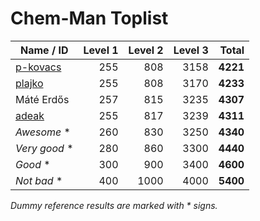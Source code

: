 # Chem-Man Toplist

| Name / ID                                     | Level 1 | Level 2 | Level 3 |    Total |
|-----------------------------------------------|--------:|--------:|--------:|---------:|
| [p-kovacs](https://github.com/p-kovacs)       |     255 |     808 |    3158 | **4221** |
| [plajko](https://github.com/plajko)           |     255 |     808 |    3170 | **4233** |
| Máté Erdős                                    |     257 |     815 |    3235 | **4307** |
| [adeak](https://github.com/adeak/)            |     255 |     817 |    3239 | **4311** |
| _Awesome_ *                                   |     260 |     830 |    3250 | **4340** |
| _Very good_ *                                 |     280 |     860 |    3300 | **4440** |
| _Good_ *                                      |     300 |     900 |    3400 | **4600** |
| _Not bad_ *                                   |     400 |    1000 |    4000 | **5400** |

_Dummy reference results are marked with * signs._
